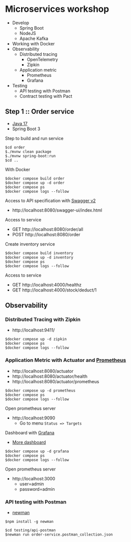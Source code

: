# Microservices workshop
* Develop
  * Spring Boot
  * NodeJS
  * Apache Kafka
* Working with Docker
* Observability
  * Distributed tracing
    * OpenTelemetry
    * Zipkin
  * Application metric
    * Prometheus
    * Grafana
* Testing
  * API testing with Postman
  * Contract testing with Pact


## Step 1 :: Order service
* [Java 17](https://www.oracle.com/java/technologies/javase/jdk17-archive-downloads.html)
* Spring Boot 3


Step to build and run service
```
$cd order
$./mvnw clean package
$./mvnw spring-boot:run
$cd ..
```

With Docker
```
$docker compose build order
$docker compose up -d order
$docker compose ps
$docker compose logs --follow
```

Access to API specification with [Swagger v2](https://springdoc.org/v2/)
* http://localhost:8080/swagger-ui/index.html

Access to service
* GET http://localhost:8080/order/all
* POST http://localhost:8080/order

Create inventory service
```
$docker compose build inventory
$docker compose up -d inventory
$docker compose ps
$docker compose logs --follow
```

Access to service
* GET http://localhost:4000/healthz
* GET http://localhost:4000/stock/deduct/1

## Observability

### Distributed Tracing with Zipkin
  * http://localhost:9411/

```
$docker compose up -d zipkin
$docker compose ps
$docker compose logs --follow
```

### Application Metric with Actuator and [Prometheus](https://prometheus.io/)
  * http://localhost:8080/actuator
  * http://localhost:8080/actuator/health
  * http://localhost:8080/actuator/prometheus

```
$docker compose up -d prometheus
$docker compose ps
$docker compose logs --follow
```

Open prometheus server
* http://localhost:9090
  * Go to menu `Status => Targets`

Dashboard with [Grafana](https://grafana.com/)
* [More dashboard](https://grafana.com/grafana/dashboards/)
```
$docker compose up -d grafana
$docker compose ps
$docker compose logs --follow
```

Open prometheus server
* http://localhost:3000
  * user=admin
  * password=admin

### API testing with Postman
* [newman](https://www.npmjs.com/package/newman)

```
$npm install -g newman

$cd testing/api-postman
$newman run order-service.postman_collection.json
```